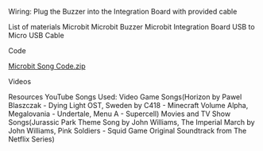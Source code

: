 Wiring: 
Plug the Buzzer into the Integration Board with provided cable


List of materials
Microbit
Microbit Buzzer
Microbit Integration Board
USB to Micro USB Cable


Code

[Microbit Song Code.zip](https://github.com/Frequenttt/microbit/files/10239980/Microbit.Song.Code.zip)


Videos




Resources
YouTube
Songs Used:
Video Game Songs(Horizon by Pawel Blaszczak - Dying Light OST, Sweden by C418 - Minecraft Volume Alpha, Megalovania - Undertale, Menu A - Supercell)
Movies and TV Show Songs(Jurassic Park Theme Song by John Williams, The Imperial March by John Williams, Pink Soldiers - Squid Game Original Soundtrack from The Netflix Series)


